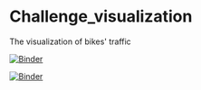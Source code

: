 # Challenge_visualization
The visualization of bikes' traffic

[![Binder](https://mybinder.org/badge_logo.svg)](https://mybinder.org/v2/gh/WorgingAnnaSOW/Challenge_visualization/main?filepath=Visualisation.ipynb)


[![Binder](https://mybinder.org/badge_logo.svg)](https://mybinder.org/v2/gh/WorgingAnnaSOW/Challenge_visualization/main?filepath=animation.gif)
